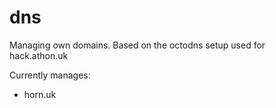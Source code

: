# dns
Managing own domains. Based on the octodns setup used for hack.athon.uk

Currently manages:
* horn.uk
